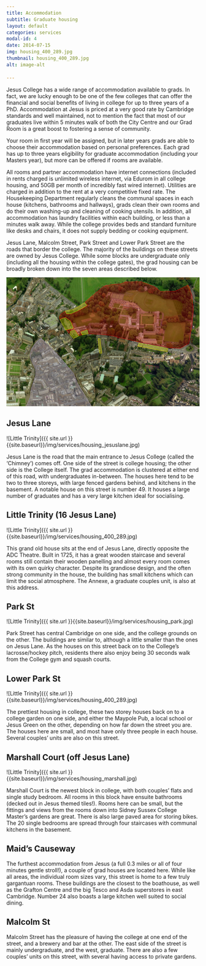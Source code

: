 ```yaml
---
title: Accommodation
subtitle: Graduate housing
layout: default
categories: services
modal-id: 4
date: 2014-07-15
img: housing_400_289.jpg
thumbnail: housing_400_289.jpg
alt: image-alt

---
```


Jesus College has a wide range of accommodation available to grads. In fact,
 we are lucky enough to be one of the few colleges that can offer the financial
 and social benefits of living in college for up to three years of a PhD.
 Accommodation at Jesus is priced at a very good rate by Cambridge standards
 and well maintained, not to mention the fact that most of our graduates live
 within 5 minutes walk of both the City Centre and our Grad Room is a great
 boost to fostering a sense of community.

Your room in first year will be assigned, but in later years grads are able to
 choose their accommodation based on personal preferences.  Each grad has up to
 three years eligibility for graduate accommodation (including your Masters year),
 but more can be offered if rooms are available.

All rooms and partner accommodation have internet connections (included in rents
 charged is unlimited wireless internet, via Edurom in all college housing, and
 50GB per month of incredibly fast wired internet). Utilities are charged in
 addition to the rent at a very competitive fixed rate. The Housekeeping
 Department regularly cleans the communal spaces in each house (kitchens,
   bathrooms and hallways), grads clean their own rooms and do their own
   washing-up and cleaning of cooking utensils. In addition, all accommodation
   has laundry facilities within each building, or less than a minutes walk away.
   While the college provides beds and standard furniture like desks and chairs,
   it does not supply bedding or cooking equipment.

Jesus Lane, Malcolm Street, Park Street and Lower Park Street are the roads that
 border the college. The majority of the buildings on these streets are owned by
 Jesus College. While some blocks are undergraduate only (including all the housing within
   the college gates), the grad housing can be broadly broken down into the
   seven areas described below.

<p><img alt="" src="img/services/map-for-website.png" usemap="#imap_70" width="620" border="0" /></p>
<map id="imap_70" name="imap_70">
<area title="Lower Park Street" alt="Lower Park Street" coords="184,82,262,122" shape="rect" />
<area title="Park Street" alt="Park Street" coords="168,127,214,167" shape="rect" />
<area title="Cambridge City Centre" alt="Cambridge City Centre" coords="63,212,240,413" shape="rect" />
<area title="Little Trinity" alt="Little Trinity" coords="200,169,232,199" shape="rect" />
<area title="Marshall Court" alt="Marshall Court" coords="237,165,272,188" shape="rect" />
<area title="Malcolm Street" alt="Malcolm Street" coords="287,191,312,251" shape="rect" />
<area title="Jesus Lane" alt="Jesus Lane" coords="420,211,520,243" shape="rect" />
<area title="Maid's Causeway is just to the right" alt="Maid's Causeway is just to the right" coords="556,232,618,412" shape="rect" />
<area title="Jesus College" alt="Jesus College" coords="274,11,596,187" shape="rect" /> </map>

## Jesus Lane

![Little Trinity]({{ site.url }}{{site.baseurl}}/img/services/housing_jesuslane.jpg)

Jesus Lane is the road that the main entrance to Jesus College (called the ‘Chimney’) comes off.
 One side of the street is college housing; the other side is the College itself. The grad accommodation
 is clustered at either end of this road, with undergraduates in-between. The houses here tend to be two
 to three storeys, with large fenced gardens behind, and kitchens in the basement. A notable house on this street
 is number 49. It houses a large number of graduates and has a very large kitchen ideal for socialising.

## Little Trinity (16 Jesus Lane)

![Little Trinity]({{ site.url }}{{site.baseurl}}/img/services/housing_400_289.jpg)

This grand old house sits at the end of Jesus Lane, directly opposite the ADC Theatre.
 Built in 1725, it has a great wooden staircase and several rooms still contain their wooden
 panelling and almost every room comes with its own quirky character. Despite its grandiose
 design, and the often strong community in the house, the building has small kitchens which
 can limit the social atmosphere.  The Annexe, a graduate couples unit, is also at this address.

## Park St

![Little Trinity]({{ site.url }}{{site.baseurl}}/img/services/housing_park.jpg)

Park Street has central Cambridge on one side, and the college grounds on the other.
 The buildings are similar to, although a little smaller than the ones on Jesus Lane.
 As the houses on this street back on to the College’s lacrosse/hockey pitch, residents
 there also enjoy being 30 seconds walk from the College gym and squash courts.

## Lower Park St

![Little Trinity]({{ site.url }}{{site.baseurl}}/img/services/housing_400_289.jpg)

The prettiest housing in college, these two storey houses back on to a college garden on one side,
 and either the Maypole Pub, a local school or Jesus Green on the other, depending on
 how far down the street you are. The houses here are small, and most have only three
 people in each house. Several couples’ units are also on this street.

## Marshall Court (off Jesus Lane)

![Little Trinity]({{ site.url }}{{site.baseurl}}/img/services/housing_marshall.jpg)

Marshall Court is the newest block in college, with both couples’ flats and single study bedroom.
 All rooms in this block have ensuite bathrooms (decked out in Jesus themed tiles!).
 Rooms here can be small, but the fittings and views from the rooms down into Sidney Sussex
 College Master’s gardens are great. There is also large paved area for storing bikes.
 The 20 single bedrooms are spread through four staircases with communal kitchens in the basement.

## Maid’s Causeway

The furthest accommodation from Jesus (a full 0.3 miles or all of four minutes gentle stroll!),
 a couple of grad houses are located here. While like all areas, the individual room sizes vary,
 this street is home to a few truly gargantuan rooms. These buildings are the closest to the
 boathouse, as well as the Grafton Centre and the big Tesco and Asda superstores in east Cambridge.
 Number 24 also boasts a large kitchen well suited to social dining.

## Malcolm St

Malcolm Street has the pleasure of having the college at one end of the street, and a brewery and
 bar at the other. The east side of the street is mainly undergraduate, and the west, graduate.
 There are also a few couples’ units on  this street, with several having access to private gardens.
